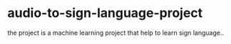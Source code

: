 # audio-to-sign-language-project
the project is a machine learning project that help to learn sign language..
